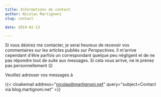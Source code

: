 ```yaml
---
title: Informations de contact
author: Nicolas Martignoni
slug: contact

date: 2019-02-13

---
```


Si vous désirez me contacter, je serai heureux de recevoir vos commentaires sur les articles publiés sur _Perspectives_. Il m'arrive cependant d'être parfois un correspondant quelque peu négligent et de ne pas répondre tout de suite aux messages. Si cela vous arrive, ne le prenez pas personnellement 😉

Veuillez adresser vos messages à

{{< cloakemail address="nicolas@martignoni.net" query="subject=Contact via blog.martignoni.net" >}}

<!--more-->
